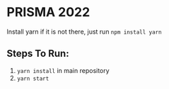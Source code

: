 # PRISMA 2022
Install yarn if it is not there, just run ```npm install yarn```

## Steps To Run:
1. ```yarn install``` in main repository
2. ```yarn start```
